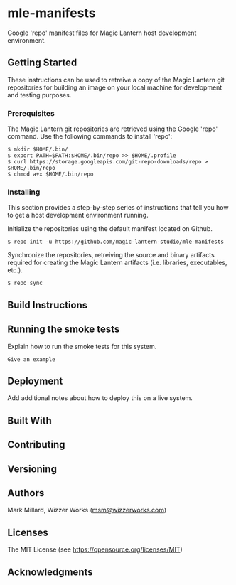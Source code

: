 # mle-manifests

Google 'repo' manifest files for Magic Lantern host development environment.

## Getting Started

These instructions can be used to retreive a copy of the Magic Lantern git repositories for building an image on your local machine for development and testing purposes.

### Prerequisites

The Magic Lantern git repositories are retrieved using the Google 'repo' command. Use the following commands to install 'repo':

```
$ mkdir $HOME/.bin/
$ export PATH=$PATH:$HOME/.bin/repo >> $HOME/.profile
$ curl https://storage.googleapis.com/git-repo-downloads/repo > $HOME/.bin/repo
$ chmod a+x $HOME/.bin/repo
```

### Installing

This section provides a step-by-step series of instructions that tell you how to get a host development environment running. 

Initialize the repositories using the default manifest located on Github.

```
$ repo init -u https://github.com/magic-lantern-studio/mle-manifests
```

Synchronize the repositories, retreiving the source and binary artifacts required for creating the Magic Lantern artifacts (i.e. libraries, executables, etc.).

```
$ repo sync
```

## Build Instructions

## Running the smoke tests

Explain how to run the smoke tests for this system.

```
Give an example
```

## Deployment

Add additional notes about how to deploy this on a live system.

## Built With

## Contributing

## Versioning

## Authors

Mark Millard, Wizzer Works (msm@wizzerworks.com)

## Licenses

The MIT License (see https://opensource.org/licenses/MIT)

## Acknowledgments
